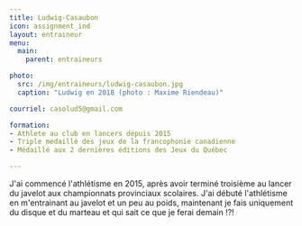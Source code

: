 ```yaml
---
title: Ludwig-Casaubon
icon: assignment_ind
layout: entraineur
menu:
  main:
    parent: entraineurs

photo:
  src: /img/entraineurs/ludwig-casaubon.jpg
  caption: "Ludwig en 2018 (photo : Maxime Riendeau)"

courriel: casolud5@gmail.com

formation:
- Athlete au club en lancers depuis 2015
- Triple medaillé des jeux de la francophonie canadienne
- Médaillé aux 2 dernières éditions des Jeux du Québec 

---
```


J'ai commencé l'athlétisme en 2015, après avoir terminé troisième au lancer du javelot aux championnats provinciaux scolaires. J'ai débuté l'athlétisme en m'entrainant au javelot et un peu au poids, maintenant je fais uniquement du disque et du marteau et qui sait ce que je ferai demain !?!